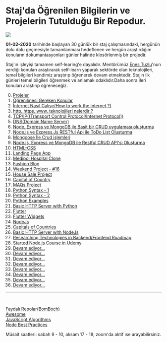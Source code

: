 # Staj'da Öğrenilen Bilgilerin ve Projelerin Tutulduğu Bir Repodur.

![](https://www.businessstudent.com/wp-content/uploads/2018/08/internships.jpg)

**01-02-2020** tarihinde başlayan 30 günlük bir staj çalışmasındaki, hergünün dolu dolu geçmesiyle tamamlanması hedeflenen ve hergün araştırdığım konuların dokumantasyonları günler halinde klosörlenmiş bir projedir.

Staj'ın işleyişi tamamen self-learing'e dayalıdır. Mentörümüz [Enes Tuzlu](https://github.com/hayatbayramolsa)'nun verdiği konuları araştırarak self-learn yaparak sektörde olan teknolojileri, temel bilgileri kendimiz araştırıp öğrenerek devam etmektedir. Stajın ilk günleri temel bilgileri öğrenmek ve anlamak odaklıdır.Daha sonra ileri konuları araştırıp öğreneceğiz.

0. [Projeler](https://github.com/cihatdev/staj/tree/master/00-Projeler-%F0%9F%94%A5)
1. [Öğrenilmesi Gereken Konular](https://github.com/cihatdev/staj/tree/master/01-02-Pazartesi)
2. [İnternet Nasıl Çalışır(How to work the internet ?)](https://github.com/cihatdev/staj/tree/master/02-02-Sali)
3. [http, https, www, teknolojileri nelerdir ?](https://github.com/cihatdev/staj/tree/master/03-02-Carsamba)
4. [TCP/IP((Transport Control Protocol/Internet Protocol))](https://github.com/cihatdev/staj/tree/master/04-02-Persembe)
5. [DNS(Domain Name Server)](https://github.com/cihatdev/staj/tree/master/05-02-Cuma)
6. [Node, Express ve MongoDB ile Basit bir CRUD uygulaması oluşturma](https://github.com/cihatdev/staj/tree/master/06-02-Cumartesi)
7. [Node.js ve Express.Js RESTful Api ile ToDo List Oluşturma](https://github.com/cihatdev/staj/tree/master/07-02-Pazar)
8. [Mongoose İle Crud işlemleri](https://github.com/cihatdev/staj/tree/master/08-02-Pazartesi)
9. [Node.js, Express ve MongoDB ile Restful CRUD API'si Oluşturma](https://github.com/cihatdev/staj/tree/master/09-02-Sali)
10. [HTML-CSS](https://github.com/cihatdev/staj/tree/master/10-02-Carsamba)
11. [Landing Page App](https://github.com/cihatdev/staj/tree/master/11-02-Persembe)
12. [Medipol Hospital Clone](https://github.com/cihatdev/staj/tree/master/12-02-Cuma)
13. [Fashion Blog](https://github.com/cihatdev/staj/tree/master/13-02-Cumartesi)
14. [Weekend Project - #16](https://github.com/cihatdev/staj/tree/master/14-02-Pazar)
15. [House Sale Project](https://github.com/cihatdev/staj/tree/master/15-02-Pazartesi)
16. [Capital of Country](https://github.com/cihatdev/staj/tree/master/16-02-Sali)
17. [MAQs Project](https://github.com/cihatdev/staj/tree/master/17-02-Carsamba)
18. [Python Syntax - 1](https://github.com/cihatdev/staj/tree/master/18-02-Persembe)
19. [Python Syntax - 2](https://github.com/cihatdev/staj/tree/master/19-02-Cuma)
20. [Python Examples](https://github.com/cihatdev/staj/tree/master/20-02-Cumartesi)
21. [Basic HTTP Server with Python](https://github.com/cihatdev/staj/tree/master/21-02-Pazar)
22. [Flutter](https://github.com/cihatdev/staj/tree/master/22-02-Pazartesi)
23. [Flutter Widgets](https://github.com/cihatdev/staj/tree/master/23-02-Sali)
24. [NodeJs](https://github.com/cihatdev/staj/tree/master/24-02-Carsamba)
25. [Capitals of Countries](https://github.com/cihatdev/staj/tree/master/25-02-Persembe)
26. [Basic HTTP Server with NodeJs](https://github.com/cihatdev/staj/tree/master/26-02-Cuma)
27. [Researching Technologies in Backend/Frontend Roadmap](https://github.com/cihatdev/staj/tree/master/27-02-Cumartesi)
28. [Started Node.js Course in Udemy](https://github.com/cihatdev/staj/tree/master/28-02-Pazar)
29. [Devam ediyor...](https://github.com/cihatdev/staj/tree/master/29-02-Pazartesi)
30. [Devam ediyor...](https://github.com/cihatdev/staj/tree/master/30-02-Sali)
31. [Devam ediyor...](https://github.com/cihatdev/staj/tree/master/31-02-Carsamba)
32. [Devam ediyor...](https://github.com/cihatdev/staj/tree/master/31-02-Persembe)
33. [Devam ediyor...](https://github.com/cihatdev/staj/tree/master/31-02-Cuma)
34. [Devam ediyor...](https://github.com/cihatdev/staj/tree/master/31-02-Cumartesi)
35. [Devam ediyor...](https://github.com/cihatdev/staj/tree/master/31-02-Pazar)
36. [Devam ediyor...](https://github.com/cihatdev/staj/tree/master/31-02-Pazartesi)

<hr>
<br>

[Faydalı Repolar(BomBoch)](https://github.com/BomBoch)<br>
[Awesome](https://github.com/sindresorhus/awesome)<br>
[JavaScript Algorithms](https://github.com/trekhleb/javascript-algorithms/blob/master/README.tr-TR.md)<br>
[Node Best Practices](https://github.com/goldbergyoni/nodebestpractices)<br>

Müsait saatleri: sabah 9 - 10, aksam 17 - 18;
zoom'da aktif ise arayabilirsiniz.
